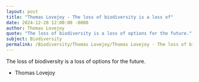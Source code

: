 ```yaml
---
layout: post
title: "Thomas Lovejoy - The loss of biodiversity is a loss of"
date: 2024-12-28 12:00:00 -0000
author: Thomas Lovejoy
quote: "The loss of biodiversity is a loss of options for the future."
subject: Biodiversity
permalink: /Biodiversity/Thomas Lovejoy/Thomas Lovejoy - The loss of biodiversity is a loss of
---
```


The loss of biodiversity is a loss of options for the future.

- Thomas Lovejoy
